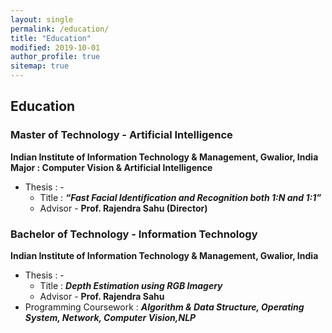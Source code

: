 ```yaml
---
layout: single
permalink: /education/
title: "Education"
modified: 2019-10-01
author_profile: true
sitemap: true
---
```



## Education

### Master of Technology - Artificial Intelligence

**Indian Institute of Information Technology & Management, Gwalior, India**
**Major : Computer Vision & Artificial Intelligence**
* Thesis : -
    + Title :  ***“Fast Facial Identification and Recognition both 1:N and 1:1”***
    + Advisor -  **Prof. Rajendra Sahu (Director)**

### Bachelor of Technology - Information Technology

**Indian Institute of Information Technology & Management, Gwalior, India**

* Thesis : -
    + Title :  ***Depth Estimation using RGB Imagery***
    + Advisor -  **Prof. Rajendra Sahu**
* Programming Coursework : ***Algorithm & Data Structure, Operating System, Network, Computer Vision,NLP***


